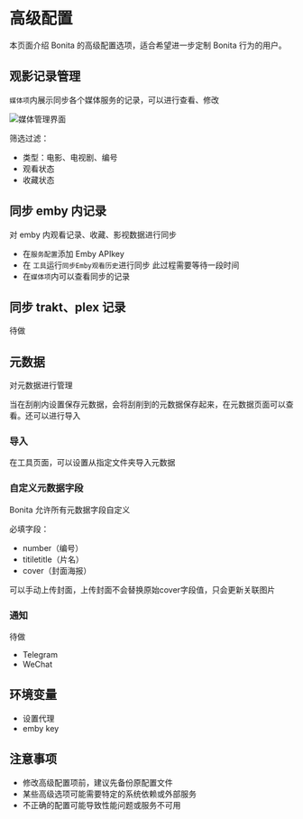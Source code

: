 # 高级配置

本页面介绍 Bonita 的高级配置选项，适合希望进一步定制 Bonita 行为的用户。

## 观影记录管理

`媒体项`内展示同步各个媒体服务的记录，可以进行查看、修改

![媒体管理界面](/images/pages/media.png)

筛选过滤：

- 类型：电影、电视剧、编号
- 观看状态
- 收藏状态

## 同步 emby 内记录

对 emby 内观看记录、收藏、影视数据进行同步

- 在`服务配置`添加 Emby APIkey
- 在 `工具`运行`同步Emby观看历史`进行同步
  此过程需要等待一段时间
- 在`媒体项`内可以查看同步的记录

## 同步 trakt、plex 记录

待做

## 元数据

对元数据进行管理

当在刮削内设置保存元数据，会将刮削到的元数据保存起来，在元数据页面可以查看。还可以进行导入

### 导入

在工具页面，可以设置从指定文件夹导入元数据

### 自定义元数据字段

Bonita 允许所有元数据字段自定义

必填字段：
- number（编号）
- titiletitle（片名）
- cover（封面海报）

可以手动上传封面，上传封面不会替换原始cover字段值，只会更新关联图片

### 通知

待做

- Telegram
- WeChat

## 环境变量

- 设置代理
- emby key

## 注意事项

- 修改高级配置项前，建议先备份原配置文件
- 某些高级选项可能需要特定的系统依赖或外部服务
- 不正确的配置可能导致性能问题或服务不可用
